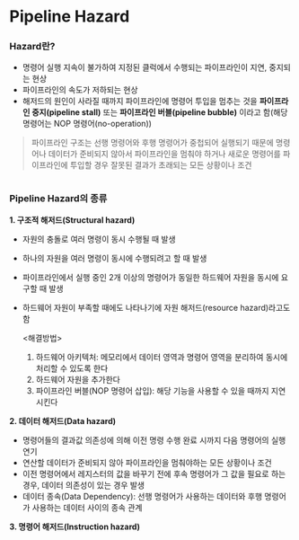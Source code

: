Pipeline Hazard
===================

### Hazard란?
- 명령어 실행 지속이 불가하여 지정된 클럭에서 수행되는 파이프라인이 지연, 중지되는 현상
- 파이프라인의 속도가 저하되는 현상
- 해저드의 원인이 사라질 때까지 파이프라인에 명령어 투입을 멈추는 것을 __파이프라인 중지(pipeline stall)__ 또는 __파이프라인 버블(pipeline bubble)__ 이라고 함(해당 명령어는 NOP 명령어(no-operation))
> 파이프라인 구조는 선행 명령어와 후행 명령어가 중첩되어 실행되기 때문에 명령어나 데이터가 준비되지 않아서 파이프라인을 멈춰야 하거나 새로운 명령어를 파이프라인에 투입할 경우 잘못된 결과가 초래되는 모든 상황이나 조건

<img>

### Pipeline Hazard의 종류
__1. 구조적 해저드(Structural hazard)__
- 자원의 충돌로 여러 명령이 동시 수행될 때 발생
- 하나의 자원을 여러 명령이 동시에 수행되려고 할 때 발생
- 파이프라인에서 실행 중인 2개 이상의 명령어가 동일한 하드웨어 자원을 동시에 요구할 때 발생
- 하드웨어 자원이 부족할 때에도 나타나기에 자원 해저드(resource hazard)라고도 함

  <해결방법>
  1) 하드웨어 아키텍처: 메모리에서 데이터 영역과 명령어 영역을 분리하여 동시에 처리할 수 있도록 한다
  2) 하드웨어 자원을 추가한다
  3) 파이프라인 버블(NOP 명령어 삽입): 해당 기능을 사용할 수 있을 때까지 지연시킨다
  
__2. 데이터 해저드(Data hazard)__
- 명령어들의 결과값 의존성에 의해 이전 명령 수행 완료 시까지 다음 명령어의 실행 연기
- 연산할 데이터가 준비되지 않아 파이프라인을 멈춰야하는 모든 상황이나 조건
- 이전 명령어에서 레지스터의 값을 바꾸기 전에 후속 명령어가 그 값을 필요로 하는 경우, 데이터 의존성이 있는 경우 발생
- 데이터 종속(Data Dependency): 선행 명령어가 사용하는 데이터와 후행 명령어가 사용하는 데이터 사이의 종속 관계





__3. 명령어 해저드(Instruction hazard)__
